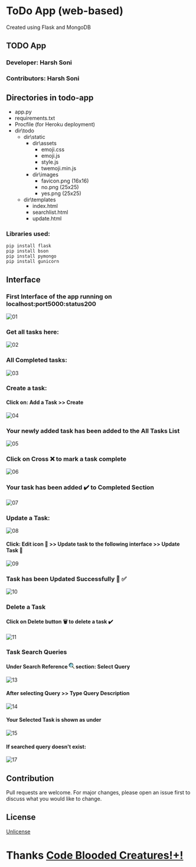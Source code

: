 # ToDo App (web-based)

Created using Flask and MongoDB

 ## TODO App 
 ### Developer: Harsh Soni
 ### Contributors: Harsh Soni
 ## Directories in todo-app
+ app.py
+ requirements.txt
+ Procfile (for Heroku deployment)
+ dir\todo
  + dir\static
    + dir\assets
      + emoji.css
      + emoji.js
      + style.js
      + twemoji.min.js
    + dir\images
      + favicon.png (16x16)
      + no.png (25x25)
      + yes.png (25x25)
  + dir\templates
    + index.html
    + searchlist.html
    + update.html

### Libraries used: 
```
pip install flask
pip install bson
pip install pymongo
pip install gunicorn
```

## Interface
### First Interface of the app running on localhost:port5000:status200
![01](https://user-images.githubusercontent.com/69109482/114984080-fd885300-9eae-11eb-860d-22fc5b9a6f16.png)

### Get all tasks here:
![02](https://user-images.githubusercontent.com/69109482/114984087-feb98000-9eae-11eb-8d6b-7d22abe3d543.png)
### All Completed tasks:

![03](https://user-images.githubusercontent.com/69109482/114984089-ffeaad00-9eae-11eb-95d3-399c32dd551a.png)
### Create a task:
  #### Click on: **Add a Task** __>>__ **Create**

![04](https://user-images.githubusercontent.com/69109482/114984095-00834380-9eaf-11eb-9fe7-7cffbea54d59.png)
### Your newly added task has been added to the **All Tasks List**
![05](https://user-images.githubusercontent.com/69109482/114984099-01b47080-9eaf-11eb-9051-93c659990aff.png)

### Click on **Cross** :x: to mark a task complete
![06](https://user-images.githubusercontent.com/69109482/114984103-024d0700-9eaf-11eb-82a2-d2fd6951520c.png)

### Your task has been added :heavy_check_mark: to **Completed Section**
![07](https://user-images.githubusercontent.com/69109482/114984106-02e59d80-9eaf-11eb-9835-e52bf59a19e1.png)

### Update a Task:
![08](https://user-images.githubusercontent.com/69109482/114984109-0416ca80-9eaf-11eb-9e74-1bb86c1febd0.png)

#### Click: Edit icon :memo: __>>__ Update task to the following interface __>>__ Update Task :rocket:
![09](https://user-images.githubusercontent.com/69109482/114984113-04af6100-9eaf-11eb-905f-f20477f0ad91.png)

### Task has been Updated Successfully :rocket: :white_check_mark:
![10](https://user-images.githubusercontent.com/69109482/114984116-05e08e00-9eaf-11eb-9b3c-7a49396c3dcb.png)

### Delete a Task
#### Click on **Delete** button :wastebasket: to delete a task :heavy_check_mark:
![11](https://user-images.githubusercontent.com/69109482/114984123-06792480-9eaf-11eb-9893-5c9924fd3f25.png)
### Task Search Queries
#### Under Search Reference ![🔍](data:image/png;base64,R0lGODlhDwAPALMPAGKTntz5+wYKCpLIysDAi0xwcW/A3BknJjxZWaXX2I6OYCkpGn7Q86/m5TE9NgAAACH5BAEAAA8ALAAAAAAPAA8AAARX8EkhzhEya1EAMACCaY/geUMyFOPUfYYxzM4GFAaTpk2hHR7ZjBEIAFqH2G5ANNpUzGYDQULMEsUi4EASWLGBBmChIEkcL5FAQTBPNOS2mxSf09l2uCMCADs=) section: __Select__ **Query**  
![13](https://user-images.githubusercontent.com/69109482/114984126-0711bb00-9eaf-11eb-9ae5-1115c36ebe25.png)

#### __After selecting Query >>__ **Type Query Description**
![14](https://user-images.githubusercontent.com/69109482/114984129-07aa5180-9eaf-11eb-94d6-684685f14d5b.png)

#### Your Selected Task is shown as under
![15](https://user-images.githubusercontent.com/69109482/114984130-0842e800-9eaf-11eb-9346-0c7c945acfc1.png)

#### If searched query doesn't exist:

![17](https://user-images.githubusercontent.com/69109482/114984072-fbbe8f80-9eae-11eb-9f62-62578d43f8d4.png)

## Contribution
Pull requests are welcome. For major changes, please open an issue first to discuss what you would like to change.


## License
[Unlicense](https://choosealicense.com/licenses/unlicense/)

# Thanks <ins>[**Code Blooded Creatures!+!**](http://harshtech.me)</ins>
